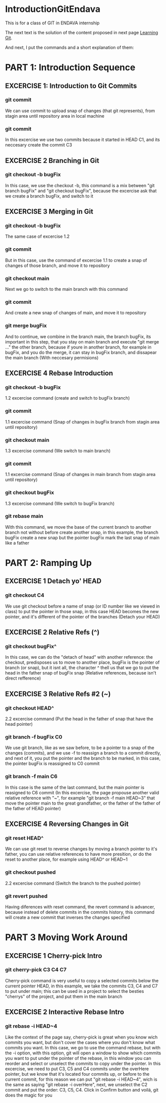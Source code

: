 # IntroductionGitEndava
This is for a class of GIT in ENDAVA internship

The next text is the solution of the content proposed in next page [Learning Git](https://learngitbranching.js.org/).

And next, I put the commands and a short explanation of them:

# PART 1: Introduction Sequence 
## EXCERCISE 1: Introduction to Git Commits
### git commit
We can use commit to upload snap of changes (that git represents), from stagin area until repository area in local machine
### git commit
In this excercise we use two commits because it started in HEAD C1, and its neccesary create the commit C3

## EXCERCISE 2 Branching in Git
### git checkout -b bugFix
In this case, we use the checkout -b, this command is a mix between "git branch bugFix" and "git checkout bugFix", because the excercise ask that we create a branch bugFix, and switch to it

## EXCERCISE 3 Merging in Git
### git checkout -b bugFix
The same case of excercise 1.2
### git commit
But in this case, use the command of excercise 1.1 to create a snap of changes of those branch, and move it to repository
### git checkout main
Next we go to switch to the main branch with this command
### git commit
And create a new snap of changes of main, and move it to repository
### git merge bugFix
And to continue, we combine in the branch main, the branch bugFix, its important in this step, that you stay on main branch and execute "git merge ..." the other branch, because if youre in another branch, for example in bugFix, and you do the merge, it can stay in bugFix branch, and dissapear the main branch (With neccesary permisions)

## EXCERCISE 4 Rebase Introduction
### git checkout -b bugFix
1.2 excercise command (create and switch to bugFix branch)
### git commit
1.1 excercise command (Snap of changes in bugFix branch from stagin area until repository)
### git checkout main
1.3 excercise command (We switch to main branch)
### git commit
1.1 excercise command (Snap of changes in main branch from stagin area until repository)
### git checkout bugFix
1.3 excercise command (We switch to bugFix branch)
### git rebase main
With this command, we move the base of the current branch to another branch not without before create another snap, in this example, the branch bugFix create a new snap but the pointer bugFix mark the last snap of main like a father

# PART 2: Ramping Up 
## EXCERCISE 1 Detach yo' HEAD
### git checkout C4
We use git checkout before a name of snap (or ID number like we viewed in class) to put the pointer in those snap, in this case HEAD becomes the new pointer, and it's different of the pointer of the branches (Detach your HEAD)

## EXCERCISE 2 Relative Refs (^)
### git checkout bugFix^
In this case, we can do the "detach of head" with another reference: the checkout, predisposes us to move to another place, bugFix is the pointer of branch (or snap), but it isnt all, the character ^ thell us that we go to put the head in the father snap of bugFix snap (Relative references, because isn't direct refference)

## EXCERCISE 3 Relative Refs #2 (~)
### git checkout HEAD^
2.2 excercise command (Put the head in the father of snap that have the head pointer)
### git branch -f bugFix C0
We use git branch, like as we saw before, to be a pointer to a snap of the changes (commits), and we use -f to reassign a branch to a commit directly, and next of it, you put the pointer and the branch to be marked, in this case, the pointer bugFix is reassigned to C0 commit
### git branch -f main C6
In this case is the same of the last command, but the main pointer is reasigned to C6 commit (In this excercise, the page propouse another valid relative reference with "~", for example "git branch -f main HEAD~3" that move the pointer main to the great grandfather, or the father of the father of the father of HEAD pointer)

## EXCERCISE 4 Reversing Changes in Git
### git reset HEAD^
We can use git reset to reverse changes by moving a branch pointer to it's father, you can use relative references to have more presition, or do the reset to another place, for example using HEAD^ or HEAD~1
### git checkout pushed
2.2 excercise command (Switch the branch to the pushed pointer)
### git revert pushed
Having diferences with reset command, the revert command is advancer, because instead of delete commits in the commits history, this command will create a new commit that inverses the changes specified

# PART 3 Moving Work Around
## EXCERCISE 1 Cherry-pick Intro
### git cherry-pick C3 C4 C7
Cherry-pick command is very useful to copy a selected commits below the current pointer HEAD, in this example, we take the commits C3, C4 and C7 to put under main; this can be used in a project to select the besties "cherrys" of the project, and put them in the main branch

## EXCERCISE 2 Interactive Rebase Intro
### git rebase -i HEAD~4
Like the context of the page say, cherry-pick is great when you know wich commits you want, but don't cover the cases where you don't know what commits you want. In this case, we go to use the command rebase, but with the -i option, with this option, git will open a window to show which commits you want to put under the pointer of the rebase, in this window you can reorder and select or unselect the commits to copy under the pointer.
In this excercise, we need to put C3, C5 and C4 commits under the overHere pointer, but we know that it's located four commits up, or before to the current commit, for this reason we can put "git rebase -i HEAD~4", wich is the same as saying "git rebase -i overHere", next, we unselect the C2 commit and put the order: C3, C5, C4. Click in Confirm button and voilá, git does the magic for you